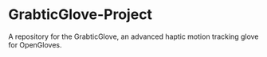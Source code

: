 # GrabticGlove-Project
A repository for the GrabticGlove, an advanced haptic motion tracking glove for OpenGloves.

